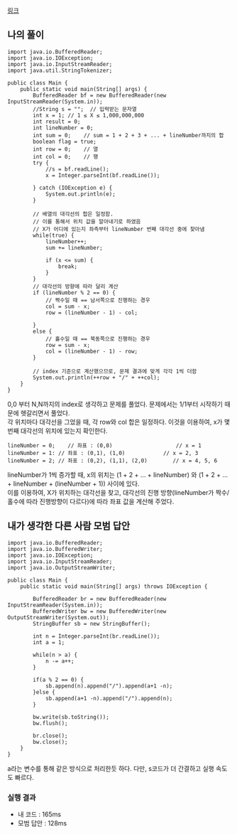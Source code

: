 [링크](https://www.acmicpc.net/problem/1193)

## 나의 풀이

```
import java.io.BufferedReader;
import java.io.IOException;
import java.io.InputStreamReader;
import java.util.StringTokenizer;

public class Main {
    public static void main(String[] args) {
        BufferedReader bf = new BufferedReader(new InputStreamReader(System.in));
        //String s = "";  // 입력받는 문자열
        int x = 1; // 1 ≤ X ≤ 1,000,000,000
        int result = 0;
        int lineNumber = 0;
        int sum = 0;    // sum = 1 + 2 + 3 + ... + lineNumber까지의 합
        boolean flag = true;
        int row = 0;    // 열
        int col = 0;    // 행
        try {
            //s = bf.readLine();
            x = Integer.parseInt(bf.readLine());

        } catch (IOException e) {
            System.out.println(e);
        }

        // 배열의 대각선의 합은 일정함.
        // 이를 통해서 위치 값을 알아내기로 하였음
        // X가 어디에 있는지 좌측부터 lineNumber 번째 대각선 중에 찾아냄
        while(true) {
            lineNumber++;
            sum += lineNumber;

            if (x <= sum) {
                break;
            }
        }
        // 대각선의 방향에 따라 달리 계산
        if (lineNumber % 2 == 0) {
            // 짝수일 때 == 남서쪽으로 진행하는 경우
            col = sum - x;
            row = (lineNumber - 1) - col;

        }
        else {
            // 홀수일 때 == 북동쪽으로 진행하는 경우
            row = sum - x;
            col = (lineNumber - 1) - row;
        }

        // index 기준으로 계산했으므로, 문제 결과에 맞게 각각 1씩 더함
        System.out.println(++row + "/" + ++col);
    }
}

```

0,0 부터 N,N까지의 index로 생각하고 문제를 풀었다. 문제에서는 1/1부터 시작하기 때문에 헷갈리면서 풀었다.  
각 위치마다 대각선을 그었을 때, 각 row와 col 합은 일정하다. 이것을 이용하여, x가 몇 번째 대각선의 위치에 있는지 확인한다.

```
lineNumber = 0;    // 좌표 : (0,0)                    // x = 1
lineNumber = 1: // 좌표 : (0,1), (1,0)            // x = 2, 3
lineNumber = 2; // 좌표 : (0,2), (1,1), (2,0)        // x = 4, 5, 6
```

lineNumber가 1씩 증가할 때, x의 위치는 (1 + 2 + ... + lineNumber) 와 (1 + 2 + ... + lineNumber + (lineNumber + 1)) 사이에 있다.  
이를 이용하여, X가 위치하는 대각선을 찾고, 대각선의 진행 방향(lineNumber가 짝수/홀수에 따라 진행방향이 다르다)에 따라 좌표 값을 계산해 주었다.

## 내가 생각한 다른 사람 모범 답안

```
import java.io.BufferedReader;
import java.io.BufferedWriter;
import java.io.IOException;
import java.io.InputStreamReader;
import java.io.OutputStreamWriter;

public class Main { 
    public static void main(String[] args) throws IOException {

        BufferedReader br = new BufferedReader(new InputStreamReader(System.in));
        BufferedWriter bw = new BufferedWriter(new OutputStreamWriter(System.out));
        StringBuffer sb = new StringBuffer();

        int n = Integer.parseInt(br.readLine());
        int a = 1;

        while(n > a) {
            n -= a++;
        }

        if(a % 2 == 0) {
            sb.append(n).append("/").append(a+1 -n);            
        }else {
            sb.append(a+1 -n).append("/").append(n);
        }

        bw.write(sb.toString());        
        bw.flush();

        br.close();
        bw.close();    
    }
}
```

a라는 변수를 통해 같은 방식으로 처리한듯 하다. 다만, s코드가 더 간결하고 실행 속도도 빠르다.

### 실행 결과

-   내 코드 : 165ms
-   모범 답안 : 128ms
